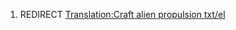 1.  REDIRECT [Translation:Craft alien propulsion
    txt/el](Translation:Craft_alien_propulsion_txt/el "wikilink")